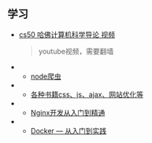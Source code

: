 ## 学习

- [cs50 哈佛计算机科学导论 视频](https://www.youtube.com/channel/UCcabW7890RKJzL968QWEykA)
  > youtube视频，需要翻墙

- * [node爬虫](https://github.com/HerryLo/JavascriptCode/tree/master/node_reptile)

- * [各种书籍css、js、ajax、网站优化等](http://www.linqing07.com/book.html)

- * [Nginx开发从入门到精通](http://tengine.taobao.org/book/index.html)

- * [Docker — 从入门到实践](https://yeasy.gitbooks.io/docker_practice/content/)

